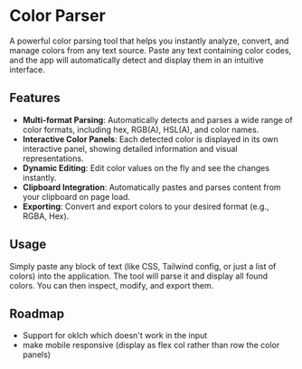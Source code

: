 # Color Parser

A powerful color parsing tool that helps you instantly analyze, convert, and manage colors from any text source. Paste any text containing color codes, and the app will automatically detect and display them in an intuitive interface.

## Features

- **Multi-format Parsing**: Automatically detects and parses a wide range of color formats, including hex, RGB(A), HSL(A), and color names.
- **Interactive Color Panels**: Each detected color is displayed in its own interactive panel, showing detailed information and visual representations.
- **Dynamic Editing**: Edit color values on the fly and see the changes instantly.
- **Clipboard Integration**: Automatically pastes and parses content from your clipboard on page load.
- **Exporting**: Convert and export colors to your desired format (e.g., RGBA, Hex).

## Usage

Simply paste any block of text (like CSS, Tailwind config, or just a list of colors) into the application. The tool will parse it and display all found colors. You can then inspect, modify, and export them.

## Roadmap 
- Support for oklch which doesn't work in the input
- make mobile responsive (display as flex col rather than row the color panels)